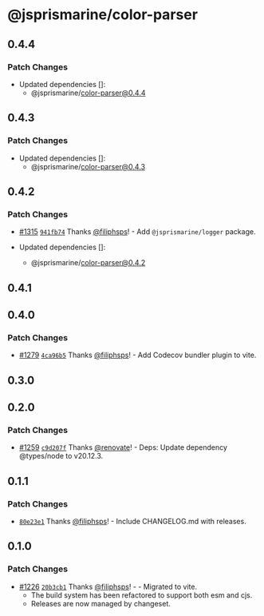 # @jsprismarine/color-parser

## 0.4.4

### Patch Changes

- Updated dependencies []:
  - @jsprismarine/color-parser@0.4.4

## 0.4.3

### Patch Changes

- Updated dependencies []:
  - @jsprismarine/color-parser@0.4.3

## 0.4.2

### Patch Changes

- [#1315](https://github.com/JSPrismarine/JSPrismarine/pull/1315) [`941fb74`](https://github.com/JSPrismarine/JSPrismarine/commit/941fb74a7818afd21e87804f62e004cf8465e0c4) Thanks [@filiphsps](https://github.com/filiphsps)! - Add `@jsprismarine/logger` package.

- Updated dependencies []:
  - @jsprismarine/color-parser@0.4.2

## 0.4.1

## 0.4.0

### Patch Changes

- [#1279](https://github.com/JSPrismarine/JSPrismarine/pull/1279) [`4ca96b5`](https://github.com/JSPrismarine/JSPrismarine/commit/4ca96b59696dbe67e39b7f46d85fe421a74d23d5) Thanks [@filiphsps](https://github.com/filiphsps)! - Add Codecov bundler plugin to vite.

## 0.3.0

## 0.2.0

### Patch Changes

- [#1259](https://github.com/JSPrismarine/JSPrismarine/pull/1259) [`c9d207f`](https://github.com/JSPrismarine/JSPrismarine/commit/c9d207f03417a8961557d569ec60b1091e9114c1) Thanks [@renovate](https://github.com/apps/renovate)! - Deps: Update dependency @types/node to v20.12.3.

## 0.1.1

### Patch Changes

- [`80e23e1`](https://github.com/JSPrismarine/JSPrismarine/commit/80e23e17c0111eac2df98f73cdeec5730bd9abf5) Thanks [@filiphsps](https://github.com/filiphsps)! - Include CHANGELOG.md with releases.

## 0.1.0

### Patch Changes

- [#1226](https://github.com/JSPrismarine/JSPrismarine/pull/1226) [`20b3cb1`](https://github.com/JSPrismarine/JSPrismarine/commit/20b3cb1ee1e2a2c5c45275f9c2a23c9c2507dcf5) Thanks [@filiphsps](https://github.com/filiphsps)! - - Migrated to vite.
  - The build system has been refactored to support both esm and cjs.
  - Releases are now managed by changeset.
